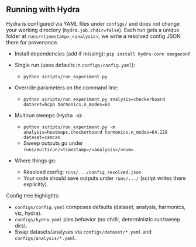 ## Running with Hydra

Hydra is configured via YAML files under `configs/` and does not change your working directory (`hydra.job.chdir=false`). Each run gets a unique folder at `runs/<timestamp>_<analysis>`; we write a resolved config JSON there for provenance.

- Install dependencies (add if missing): `pip install hydra-core omegaconf`

- Single run (uses defaults in `configs/config.yaml`):
  - `python scripts/run_experiment.py`

- Override parameters on the command line:
  - `python scripts/run_experiment.py analysis=checkerboard dataset=hcpa harmonics.n_modes=64`

- Multirun sweeps (Hydra `-m`):
  - `python scripts/run_experiment.py -m analysis=heatmaps,checkerboard harmonics.n_modes=64,128 dataset=camcan`
  - Sweep outputs go under `runs/multirun/<timestamp>/<analysis>/<num>`.

- Where things go:
  - Resolved config: `runs/.../config_resolved.json`
  - Your code should save outputs under `runs/.../` (script writes there explicitly).

Config tree highlights:
- `configs/config.yaml` composes defaults (dataset, analysis, harmonics, viz, hydra).
- `configs/hydra.yaml` pins behavior (no chdir, deterministic run/sweep dirs).
- Swap datasets/analyses via `configs/dataset/*.yaml` and `configs/analysis/*.yaml`.

